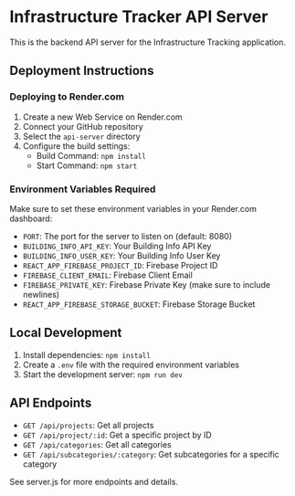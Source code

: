 # Infrastructure Tracker API Server

This is the backend API server for the Infrastructure Tracking application.

## Deployment Instructions

### Deploying to Render.com

1. Create a new Web Service on Render.com
2. Connect your GitHub repository
3. Select the `api-server` directory
4. Configure the build settings:
   - Build Command: `npm install`
   - Start Command: `npm start`

### Environment Variables Required

Make sure to set these environment variables in your Render.com dashboard:

- `PORT`: The port for the server to listen on (default: 8080)
- `BUILDING_INFO_API_KEY`: Your Building Info API Key
- `BUILDING_INFO_USER_KEY`: Your Building Info User Key
- `REACT_APP_FIREBASE_PROJECT_ID`: Firebase Project ID
- `FIREBASE_CLIENT_EMAIL`: Firebase Client Email
- `FIREBASE_PRIVATE_KEY`: Firebase Private Key (make sure to include newlines)
- `REACT_APP_FIREBASE_STORAGE_BUCKET`: Firebase Storage Bucket

## Local Development

1. Install dependencies: `npm install`
2. Create a `.env` file with the required environment variables
3. Start the development server: `npm run dev`

## API Endpoints

- `GET /api/projects`: Get all projects
- `GET /api/project/:id`: Get a specific project by ID
- `GET /api/categories`: Get all categories
- `GET /api/subcategories/:category`: Get subcategories for a specific category

See server.js for more endpoints and details.
